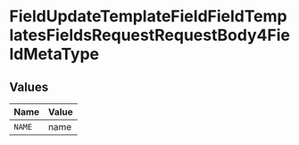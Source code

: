 # FieldUpdateTemplateFieldFieldTemplatesFieldsRequestRequestBody4FieldMetaType


## Values

| Name   | Value  |
| ------ | ------ |
| `NAME` | name   |